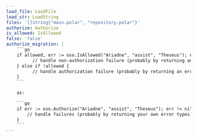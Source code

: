```yaml
---
load_file: LoadFile
load_str: LoadString
files: '[]string{"main.polar", "repository.polar"}'
authorize: Authorize
is_allowed: IsAllowed
false: 'false'
authorize_migration: |
    ```go
    if allowed, err := oso.IsAllowed("Ariadne", "assist", "Theseus"); err != nil {
          // handle non-authorization failure (probably by returning an error)
    } else if !allowed {
          // handle authorization failure (probably by returning an error)
    }
    ```

    as:

    ```go
    if err := oso.Authorize("Ariadne", "assist", "Theseus"); err != nil {
        // handle failures (probably by returning your own error types)
    }
    ```
---
```

